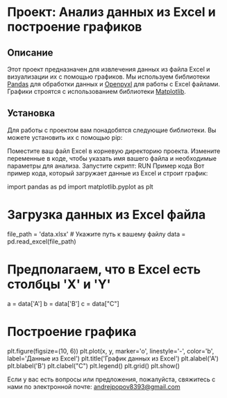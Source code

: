 # Проект: Анализ данных из Excel и построение графиков

## Описание

Этот проект предназначен для извлечения данных из файла Excel и визуализации их с помощью графиков. Мы используем библиотеки [Pandas](https://pandas.pydata.org/) для обработки данных и [Openpyxl](https://openpyxl.readthedocs.io/en/stable/) для работы с Excel файлами. Графики строятся с использованием библиотеки [Matplotlib](https://matplotlib.org/).

## Установка

Для работы с проектом вам понадобятся следующие библиотеки. Вы можете установить их с помощью pip:

Поместите ваш файл Excel в корневую директорию проекта.
Измените переменные в коде, чтобы указать имя вашего файла и необходимые параметры для анализа.
Запустите скрипт:
RUN
Пример кода
Вот пример кода, который загружает данные из Excel и строит график:


import pandas as pd
import matplotlib.pyplot as plt

# Загрузка данных из Excel файла
file_path = 'data.xlsx'  # Укажите путь к вашему файлу
data = pd.read_excel(file_path)

# Предполагаем, что в Excel есть столбцы 'X' и 'Y'
a = data['A']
b = data['B']
c = data["C"]
# Построение графика
plt.figure(figsize=(10, 6))
plt.plot(x, y, marker='o', linestyle='-', color='b', label='Данные из Excel')
plt.title('График данных из Excel')
plt.alabel('A')
plt.blabel('B')
plt.clabel("C")
plt.legend()
plt.grid()
plt.show()

Если у вас есть вопросы или предложения, пожалуйста, свяжитесь с нами по электронной почте: andrejpopov8393@gmail.com
